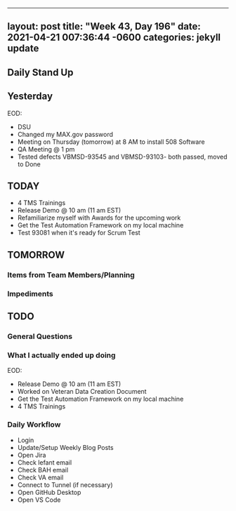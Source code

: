 
---
layout: post
title:  "Week 43, Day 196"
date:   2021-04-21 007:36:44 -0600
categories: jekyll update
---

## Daily Stand Up
## Yesterday
EOD:
* DSU
* Changed my MAX.gov password
* Meeting on Thursday (tomorrow) at 8 AM to install 508 Software
* QA Meeting @ 1 pm
* Tested defects VBMSD-93545 and VBMSD-93103- both passed, moved to Done


## TODAY
* 4 TMS Trainings
* Release Demo @ 10 am (11 am EST)
* Refamiliarize myself with Awards for the upcoming work
* Get the Test Automation Framework on my local machine
* Test 93081 when it's ready for Scrum Test  
  
## TOMORROW

### Items from Team Members/Planning

### Impediments

## TODO

### General Questions  
  
### What I actually ended up doing
EOD:
* Release Demo @ 10 am (11 am EST)
* Worked on Veteran Data Creation Document
* Get the Test Automation Framework on my local machine
* 4 TMS Trainings

  
### Daily Workflow
* Login
* Update/Setup Weekly Blog Posts
* Open Jira
* Check lefant email
* Check BAH email
* Check VA email
* Connect to Tunnel (if necessary)
* Open GitHub Desktop
* Open VS Code